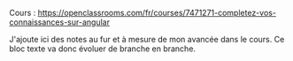 Cours : https://openclassrooms.com/fr/courses/7471271-completez-vos-connaissances-sur-angular

J'ajoute ici des notes au fur et à mesure de mon avancée dans le cours. Ce bloc texte va donc évoluer de branche en branche.